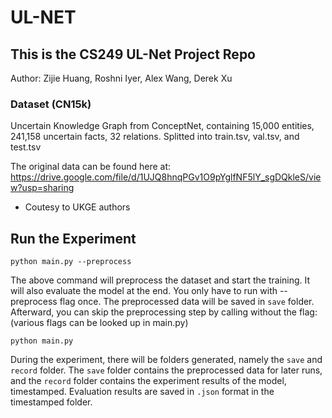 # UL-NET

## This is the CS249 UL-Net Project Repo
Author: Zijie Huang, Roshni Iyer, Alex Wang, Derek Xu

### Dataset (CN15k)
Uncertain Knowledge Graph from ConceptNet, containing 15,000 entities, 241,158 uncertain facts, 32 relations.
Splitted into train.tsv, val.tsv, and test.tsv

The original data can be found here at: https://drive.google.com/file/d/1UJQ8hnqPGv1O9pYglfNF5lY_sgDQkleS/view?usp=sharing
* Coutesy to UKGE authors

## Run the Experiment
    python main.py --preprocess
   
The above command will preprocess the dataset and start the training. It will also evaluate the model at the end.
You only have to run with --preprocess flag once. The preprocessed data will be saved in ```save``` folder. Afterward, 
you can skip the preprocessing step by calling without the flag: (various flags can be looked up in main.py)

    python main.py
   
During the experiment, there will be folders generated, namely the ```save``` and ```record``` folder. The ```save``` folder contains the preprocessed data for later runs, and the ```record``` folder contains the experiment results of the model, timestamped. Evaluation results are saved in ```.json``` format in the timestamped folder.


